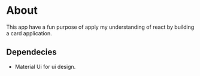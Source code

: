 # About 

This app have a fun purpose of apply my understanding of react by building  a card application.

## Dependecies

* Material Ui for ui design.
